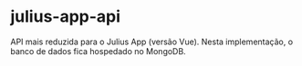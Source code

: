 # julius-app-api

API mais reduzida para o Julius App (versão Vue). Nesta implementação, o banco de dados fica hospedado no MongoDB.
